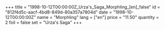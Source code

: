 +++
title = "1998-10-12T00:00:00Z_Urza's_Saga_Morphling_[en]_false"
id = "812f4d5c-aacf-4bd8-849d-80a357a7804d"
date = "1998-10-12T00:00:00Z"
name = "Morphling"
lang = ["en"]
price = "11.50"
quantity = 2
foil = false
set = "Urza's Saga"
+++
